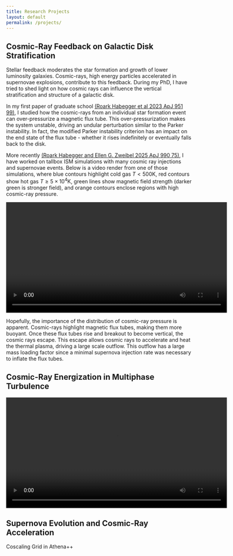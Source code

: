 ```yaml
---
title: Research Projects
layout: default
permalink: /projects/
---
```


## Cosmic-Ray Feedback on Galactic Disk Stratification

Stellar feedback moderates the star formation and growth of lower luminosity galaxies. Cosmic-rays, high energy particles accelerated in supernovae explosions, contribute to this feedback. During my PhD, I have tried to shed light on how cosmic rays can influence the vertical stratification and structure of a galactic disk.

In my first paper of graduate school [(Roark Habegger et al 2023 ApJ 951 99)](https://iopscience.iop.org/article/10.3847/1538-4357/accf8e), I studied how the cosmic-rays from an individual star formation event can over-pressurize a magnetic flux tube. This over-pressurization makes the system unstable, driving an undular perturbation similar to the Parker instability. In fact, the modified Parker instability criterion has an impact on the end state of the flux tube - whether it rises indefinitely or eventually falls back to the disk.

More recently [(Roark Habegger and Ellen G. Zweibel 2025 ApJ 990 75)](https://iopscience.iop.org/article/10.3847/1538-4357/adf4d7), I have worked on tallbox ISM simulations with many cosmic ray injections and supernovae events. Below is a video render from one of those simulations, where blue contours highlight cold gas $T<500\mathrm{K}$, red contours show hot gas $T\geq 5\times 10^4 \mathrm{K}$, green lines show magnetic field strength (darker green is stronger field), and orange contours enclose regions with high cosmic-ray pressure.

<video height="300px" controls>
  <source src="/assets/paraviewNew.mp4" type="video/mp4">
</video>

Hopefully, the importance of the distribution of cosmic-ray pressure is apparent. Cosmic-rays highlight magnetic flux tubes, making them more buoyant. Once these flux tubes rise and breakout to become vertical, the cosmic rays escape. This escape allows cosmic rays to accelerate and heat the thermal plasma, driving a large scale outflow. This outflow has a large mass loading factor since a minimal supernova injection rate was necessary to inflate the flux tubes. 

## Cosmic-Ray Energization in Multiphase Turbulence



<video height="300px" controls>
  <source src="/assets/gammaLumDensTemp.mp4" type="video/mp4">
</video>


## Supernova Evolution and Cosmic-Ray Acceleration
Coscaling Grid in Athena++
